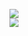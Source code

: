 [![](https://img.shields.io/badge/Made%20With-Github%20Spray-lightgrey.svg?style=for-the-badge&logo=github)](https://github.com/Annihil/github-spray#6503)  
[![](https://i.imgur.com/2DrTn0Z.gif)](https://github.com/Annihil/github-spray)